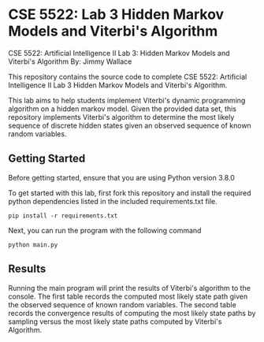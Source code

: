 # CSE 5522: Lab 3 Hidden Markov Models and Viterbi's Algorithm

CSE 5522: Artificial Intelligence II
Lab 3: Hidden Markov Models and Viterbi's Algorithm
By: Jimmy Wallace

This repository contains the source code to complete CSE 5522: Artificial Intelligence II Lab 3 Hidden
Markov Models and Viterbi's Algorithm.

This lab aims to help students implement Viterbi's dynamic programming algorithm on a hidden markov
model. Given the provided data set, this repository implements Viterbi's algorithm to determine the
most likely sequence of discrete hidden states given an observed sequence of known random variables.

## Getting Started

Before getting started, ensure that you are using Python version 3.8.0

To get started with this lab, first fork this repository and install the required python dependencies
listed in the included requirements.txt file.

    pip install -r requirements.txt

Next, you can run the program with the following command

    python main.py

## Results

Running the main program will print the results of Viterbi's algorithm to the console. The first table
records the computed most likely state path given the observed sequence of known random variables. The
second table records the convergence results of computing the most likely state paths by sampling versus
the most likely state paths computed by Viterbi's Algorithm.
